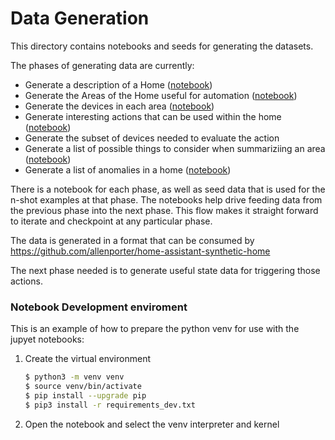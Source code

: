 # Data Generation

This directory contains notebooks and seeds for generating the datasets.

The phases of generating data are currently:
- Generate a description of a Home ([notebook](homes.ipynb))
- Generate the Areas of the Home useful for automation ([notebook](areas.ipynb))
- Generate the devices in each area ([notebook](devices.ipynb))
- Generate interesting actions that can be used within the home ([notebook](actions.ipynb))
- Generate the subset of devices needed to evaluate the action
- Generate a list of possible things to consider when summariziing an area ([notebook](summaries.ipynb))
- Generate a list of anomalies in a home ([notebook](anomalies.ipynb))

There is a notebook for each phase, as well as seed data that is used for the
n-shot examples at that phase. The notebooks help drive feeding data from the
previous phase into the next phase. This flow makes it straight forward to
iterate and checkpoint at any particular phase.

The data is generated in a format that can be consumed by https://github.com/allenporter/home-assistant-synthetic-home

The next phase needed is to generate useful state data for triggering those actions.

### Notebook Development enviroment

This is an example of how to prepare the python venv for use with the jupyet notebooks:

1. Create the virtual environment

    ```bash
    $ python3 -m venv venv
    $ source venv/bin/activate
    $ pip install --upgrade pip
    $ pip3 install -r requirements_dev.txt
    ```

1. Open the notebook and select the venv interpreter and kernel
